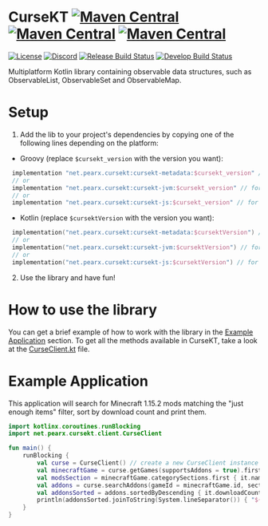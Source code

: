 # CurseKT [![Maven Central](https://img.shields.io/maven-central/v/net.pearx.cursekt/cursekt-metadata.svg?label=common&logo=kotlin&logoColor=white)](https://search.maven.org/search?q=g:%22net.pearx.cursekt%22%20AND%20a:%22cursekt-metadata%22) [![Maven Central](https://img.shields.io/maven-central/v/net.pearx.cursekt/cursekt-jvm.svg?label=jvm&logo=java&logoColor=white)](https://search.maven.org/search?q=g:%22net.pearx.cursekt%22%20AND%20a:%22cursekt-jvm%22) [![Maven Central](https://img.shields.io/maven-central/v/net.pearx.cursekt/cursekt-js.svg?label=js&logo=javascript&logoColor=white)](https://search.maven.org/search?q=g:%22net.pearx.cursekt%22%20AND%20a:%22cursekt-js%22)
[![License](https://img.shields.io/github/license/pearxteam/cursekt.svg)](https://raw.githubusercontent.com/pearxteam/cursekt/master/LICENSE.TXT)
[![Discord](https://img.shields.io/discord/136085738151346176.svg?logo=discord&logoColor=white)](https://discord.gg/q9cX9QE)
[![Release Build Status](https://img.shields.io/jenkins/build/https/ci.pearx.net/job/pearxteam/job/cursekt/job/master.svg?label=build%20%5Bmaster%5D&logo=jenkins&logoColor=white)](https://ci.pearx.net/job/pearxteam/job/cursekt/job/master/)
[![Develop Build Status](https://img.shields.io/jenkins/build/https/ci.pearx.net/job/pearxteam/job/cursekt/job/develop.svg?label=build%20%5Bdevelop%5D&logo=jenkins&logoColor=white)](https://ci.pearx.net/job/pearxteam/job/cursekt/job/develop/)

Multiplatform Kotlin library containing observable data structures, such as ObservableList, ObservableSet and ObservableMap.

# Setup
1. Add the lib to your project's dependencies by copying one of the following lines depending on the platform: 
- Groovy (replace `$cursekt_version` with the version you want):
```groovy
 implementation "net.pearx.cursekt:cursekt-metadata:$cursekt_version" // for Common
 // or
 implementation "net.pearx.cursekt:cursekt-jvm:$cursekt_version" // for JVM
 // or
 implementation "net.pearx.cursekt:cursekt-js:$cursekt_version" // for JS
```
- Kotlin (replace `$cursektVersion` with the version you want):
```kotlin
 implementation("net.pearx.cursekt:cursekt-metadata:$cursektVersion") // for Common
 // or
 implementation("net.pearx.cursekt:cursekt-jvm:$cursektVersion") // for JVM
 // or
 implementation("net.pearx.cursekt:cursekt-js:$cursektVersion") // for JS
```

2. Use the library and have fun!

# How to use the library
You can get a brief example of how to work with the library in the [Example Application](#example-application) section. To get all the methods available in CurseKT, take a look at the [CurseClient.kt](src/commonMain/kotlin/net/pearx/cursekt/client/CurseClient.kt) file.

# Example Application
This application will search for Minecraft 1.15.2 mods matching the "just enough items" filter, sort by download count and print them.
```kotlin
import kotlinx.coroutines.runBlocking
import net.pearx.cursekt.client.CurseClient

fun main() {
    runBlocking {
        val curse = CurseClient() // create a new CurseClient instance
        val minecraftGame = curse.getGames(supportsAddons = true).first { it.slug == "minecraft" } // get Minecraft game
        val modsSection = minecraftGame.categorySections.first { it.name == "Mods" } // get Minecraft Mods section
        val addons = curse.searchAddons(gameId = minecraftGame.id, sectionId = modsSection.gameCategoryId, gameVersion = "1.15.2", searchFilter = "just enough items") // search for Minecraft 1.15.2 mods matching the "just enough items" filter
        val addonsSorted = addons.sortedByDescending { it.downloadCount } // sort search results by download count
        println(addonsSorted.joinToString(System.lineSeparator()) { "${it.name} - ${it.downloadCount.toInt()}" }) // print sorted search results
    }
}
```